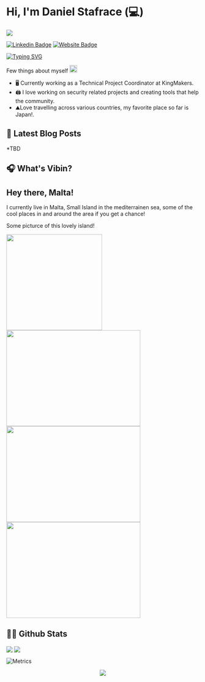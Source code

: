 # Hi, I'm Daniel Stafrace (:computer:)
![](https://komarev.com/ghpvc/?username=Z0lGi4)

[![Linkedin Badge](https://img.shields.io/badge/-LinkedIn-0e76a8?style=flat-square&logo=Linkedin&logoColor=white)](https://www.linkedin.com/in/danielstafrace/)
[![Website Badge](https://img.shields.io/badge/Website-3b5998?style=flat-square&logo=google-chrome&logoColor=white)](https://www.secopsresources.com)

[![Typing SVG](https://readme-typing-svg.herokuapp.com?font=comfortaa&color=%23F77B93&size=25&height=40&lines=Nice+to+meet+you!;I'm+a+Technical+Project+Coordinator;My+Passion+is+Security+and+Cloud+technologies)](https://git.io/typing-svg)


Few things about myself <img src="https://emojis.slackmojis.com/emojis/images/1520808873/3643/cool-doge.gif?1520808873" width="20" />

* 🖥️ Currently working as a Technical Project Coordinator at KingMakers.
* 🖨️ I love working on security related projects and creating tools that help the community.
* ⛰️Love travelling across various countries, my favorite place so far is Japan!.
  
## 🚀 Latest Blog Posts

<!-- BLOG-POST-LIST:START -->
*TBD
<!-- BLOG-POST-LIST:END -->

## 🎧 What's Vibin?


## Hey there, Malta!

I currently live in Malta, Small Island in the mediterrainen sea, some of the cool places in and around the area if you get a chance! 

Some picturce of this lovely island!

<div>
  <img src="https://user-images.githubusercontent.com/42749916/159690446-be85a154-ceed-4279-8c0a-02e40c06ff59.jpg" height="250"/>
  <img src="https://user-images.githubusercontent.com/42749916/159684312-bd76bf31-0971-4883-aac6-da87b5d7500a.jpg" width="350" height="250"/>
  <img src="https://user-images.githubusercontent.com/42749916/159691070-e4accbb6-4fa7-4167-a071-b44c43f0bc87.jpg" width="350" height="250"/>
  <img src="https://user-images.githubusercontent.com/42749916/159691519-113ce4e9-816f-482a-bd56-b7c62a69072e.jpg" width="350" height="250"/>
</div>


## 👨‍💻 Github Stats

<img align="center" src="https://github-readme-stats.vercel.app/api?username=Z0lGi4&show_icons=true&theme=dracula" />

<img align="center" src="https://github-readme-stats.vercel.app/api/top-langs/?username=Z0lGi4&layout=compact" />

![Metrics](https://github.com/Z0lGi4/Z0lGi4/blob/main/github-metrics.svg)

<p align="center">
  <img src="https://capsule-render.vercel.app/api?type=waving&color=gradient&height=110&section=footer&animation=twinkling"/>
</p>
